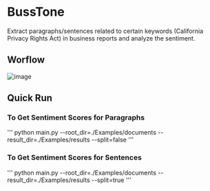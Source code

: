 # BussTone
Extract paragraphs/sentences related to certain keywords (California Privacy Rights Act) in business reports and analyze the sentiment. 
## Worflow
![image](https://github.com/user-attachments/assets/bf452382-6121-4b7b-a1a9-3036db2bd7f2)
## Quick Run
### To Get Sentiment Scores for Paragraphs
'''
python main.py --root_dir=./Examples/documents --result_dir=./Examples/results --split=false
'''
### To Get Sentiment Scores for Sentences
'''
python main.py --root_dir=./Examples/documents --result_dir=./Examples/results --split=true
'''
